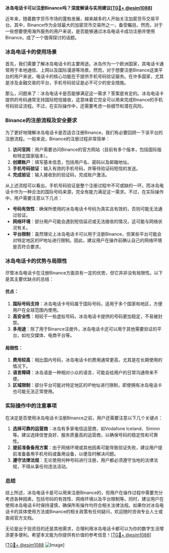 **冰岛电话卡可以注册Binance吗？深度解读与实用建议[[TG💪+ @esim1088](https://t.me/s/esim1088)]**

近年来，随着数字货币市场的蓬勃发展，越来越多的人开始关注加密货币交易平台。其中，Binance作为全球最大的加密货币交易所之一，备受瞩目。然而，对于一些想要使用海外服务的用户来说，是否能够通过冰岛电话卡成功注册并使用Binance，成了一个值得探讨的话题。

### 冰岛电话卡的使用场景

首先，我们需要了解冰岛电话卡的主要用途。冰岛作为一个欧洲国家，其电话卡通常用于本地通信、上网以及国际漫游等场景。然而，对于想要注册Binance这类平台的用户来说，电话卡的核心功能在于提供手机号码验证服务。在许多国家，尤其是涉及金融交易的平台，手机号码验证是必不可少的安全措施。

那么，问题来了：冰岛电话卡是否能够满足这一需求？答案是肯定的。冰岛电话卡提供的号码通常支持国际短信接收，这意味着它完全可以用来完成Binance的手机号码验证流程。不过，在实际操作中，还需要考虑一些细节和潜在风险。

### Binance的注册流程及安全要求

为了更好地理解冰岛电话卡是否适合注册Binance，我们有必要回顾一下该平台的注册流程。一般来说，Binance的注册过程非常简单：

1. **访问官网**：用户需要访问Binance的官方网站（目前有多个版本，包括国际版和特定国家版本）。
2. **创建账户**：填写基本信息，包括用户名、密码以及邮箱地址。
3. **手机号码验证**：输入有效的手机号码，并等待验证码短信的发送。
4. **完成验证**：输入接收到的验证码，完成账户激活。

从上述流程可以看出，手机号码验证是整个注册过程中不可或缺的一环。而冰岛电话卡作为一种合法的国际号码来源，完全有能力满足这一需求。不过，在实际操作中，用户需要注意以下几点：

- **号码有效性**：确保所使用的冰岛电话卡号码为真实且有效的，否则可能无法通过验证。
- **网络环境**：部分用户可能会遇到短信延迟或无法接收的情况，这可能与网络状况有关。
- **平台限制**：虽然理论上冰岛电话卡可以用于注册Binance，但某些平台可能会对特定地区的IP地址进行限制。因此，建议用户在操作前确认自己的网络环境是否符合要求。

### 冰岛电话卡的优势与局限性

尽管冰岛电话卡在注册Binance方面具有一定的优势，但它并非没有局限性。以下是其主要优缺点的总结：

#### 优点：
1. **国际号码支持**：冰岛电话卡号码属于国际号码，适用于多个国家和地区，方便用户在全球范围内使用。
2. **高安全性**：相较于一些虚拟号码，冰岛电话卡提供的号码更加稳定，不易被封禁。
3. **多用途**：除了用于Binance注册外，冰岛电话卡还可以用于其他需要验证的平台，如社交媒体、电商平台等。

#### 局限性：
1. **费用较高**：相比国内号码，冰岛电话卡的费用通常更高，尤其是在长期使用的情况下。
2. **语言障碍**：冰岛语是一种相对小众的语言，可能会给用户的日常沟通带来不便。
3. **区域限制**：部分平台可能对特定地区的IP地址进行限制，即使拥有冰岛电话卡也可能无法正常使用。

### 实际操作中的注意事项

在决定是否使用冰岛电话卡注册Binance之前，用户还需要注意以下几个关键点：

1. **选择可靠的运营商**：冰岛有多家电信运营商，如Vodafone Iceland、Siminn等。建议选择信誉良好、服务质量高的运营商，以确保号码的稳定性和可靠性。
2. **提前准备备用方案**：由于网络环境或其他因素可能导致验证失败，建议用户提前准备备用手机号码或备用设备，以便及时解决问题。
3. **遵守法律法规**：无论使用何种号码进行注册，用户都必须遵守当地的法律法规，不得从事任何违法活动。

### 总结

综上所述，冰岛电话卡是可以用来注册Binance的，但用户在操作过程中需要充分考虑各种因素，包括号码的有效性、网络环境以及平台限制等。同时，建议用户在使用冰岛电话卡时保持谨慎，确保所有操作均符合相关法律法规。如果你对冰岛电话卡的具体使用方法或Binance的相关政策有任何疑问，欢迎随时咨询专业人士或查阅官方文档。

无论是出于投资目的还是其他需求，合理利用冰岛电话卡都可以为你的数字生活增添更多便利。希望本文能为你提供有价值的参考信息！[[TG💪+ @esim1088](https://t.me/s/esim1088)]

[[TG💪+ @esim1088](https://t.me/s/esim1088) ![Image](https://i.postimg.cc/4NQfJmqS/Snipaste-2025-05-13-00-14-12.png)]